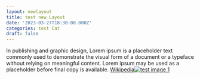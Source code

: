 ```yaml
---
layout: newlayout
title: test new Layout
date: '2023-03-27T18:30:00.000Z'
categories: test Cat
draft: false
---
```


In publishing and graphic design, Lorem ipsum is a placeholder text commonly used to demonstrate the visual form of a document or a typeface without relying on meaningful content. Lorem ipsum may be used as a placeholder before final copy is available. [Wikipedia![test image 1](/uploads/test1.jpg "test image")](https://en.wikipedia.org/wiki/Lorem_ipsum)
